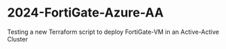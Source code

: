 # 2024-FortiGate-Azure-AA

Testing a new Terraform script to deploy FortiGate-VM in an Active-Active Cluster